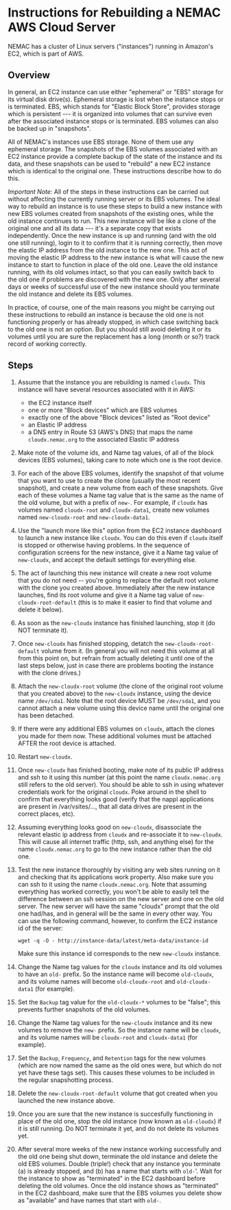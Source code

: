 Instructions for Rebuilding a NEMAC AWS Cloud Server
====================================================

NEMAC has a cluster of Linux servers ("instances") running in Amazon's
EC2, which is part of AWS.

Overview
--------

In general, an EC2 instance can use either "ephemeral" or "EBS"
storage for its virtual disk drive(s).  Ephemeral storage is lost when
the instance stops or is terminated.  EBS, which stands for "Elastic
Block Store", provides storage which is persistent --- it is organized
into volumes that can survive even after the associated instance stops
or is terminated.  EBS volumes can also be backed up in "snapshots".

All of NEMAC's instances use EBS storage.  None of them use any
ephemeral storage.  The snapshots of the EBS volumes associated with
an EC2 instance provide a complete backup of the state of the instance
and its data, and these snapshots can be used to "rebuild" a new EC2
instance which is identical to the original one.  These instructions
describe how to do this.

*Important Note:* All of the steps in these instructions can be
carried out without affecting the currently running server or its EBS
volumes.  The ideal way to rebuild an instance is to use these steps
to build a new instance with new EBS volumes created from snapshots of
the existing ones, while the old instance continues to run.  This new
instance will be like a clone of the original one and all its data ---
it's a separate copy that exists independently.  Once the new instance
is up and running (and with the old one still running), login to it to
confirm that it is running correctly, then move the elastic IP address
from the old instance to the new one.  This act of moving the elastic
IP address to the new instance is what will cause the new instance to
start to function in place of the old one. Leave the old instance
running, with its old volumes intact, so that you can easily switch
back to the old one if problems are discovered with the new one.  Only
after several days or weeks of successful use of the new instance
should you terminate the old instance and delete its EBS volumes.

In practice, of course, one of the main reasons you might be carrying
out these instructions to rebuild an instance is because the old one
is not functioning properly or has already stopped, in which case
switching back to the old one is not an option.  But you should still
avoid deleting it or its volumes until you are sure the replacement
has a long (month or so?) track record of working correctly.


Steps
-----

1. Assume that the instance you are rebuilding is named `cloudx`.
   This instance will have several resources associated with it
   in AWS:  

   * the EC2 instance itself
   * one or more "Block devices" which are EBS volumes
   * exactly one of the above "Block devices" listed as "Root device"
   * an Elastic IP address
   * a DNS entry in Route 53 (AWS's DNS) that maps the name `cloudx.nemac.org`
     to the associated Elastic IP address

1. Make note of the volume ids, and Name tag values, of all of the
   block devices (EBS volumes), taking care to note which one is the
   root device.
   
1. For each of the above EBS volumes, identify the snapshot of that
   volume that you want to use to create the clone (usually the most
   recent snapshot), and create a new volume from each of these
   snapshots.  Give each of these volumes a Name tag value that is the
   same as the name of the old volume, but with a prefix of `new-`.
   For example, if `cloudx` has volumes named `cloudx-root` and
   `cloudx-data1`, create new volumes named `new-cloudx-root` and
   `new-cloudx-data1`.
   
1. Use the "launch more like this" option from the EC2 instance
   dashboard to launch a new instance like `cloudx`.  You can do this
   even if `cloudx` itself is stopped or otherwise having problems.
   In the sequence of configuration screens for the new instance, give
   it a Name tag value of `new-cloudx`, and accept the default
   settings for everything else.

1. The act of launching this new instance will create a new root
   volume that you do not need -- you're going to replace the default
   root volume with the clone you created above.  Immediately after
   the new instance launches, find its root volume and give it a Name
   tag value of `new-cloudx-root-default` (this is to make it easier
   to find that volume and delete it below).
   
1. As soon as the `new-cloudx` instance has finished launching, stop it
   (do NOT terminate it).
   
1. Once `new-cloudx` has finished stopping, detatch the
   `new-cloudx-root-default` volume from it.  (In general you will not
   need this volume at all from this point on, but refrain from
   actually deleting it until one of the last steps below, just in
   case there are problems booting the instance with the clone
   drives.)
   
1. Attach the `new-cloudx-root` volume (the clone of the original root
   volume that you created above) to the `new-cloudx` instance, using
   the device name `/dev/sda1`.  Note that the root device MUST be
   `/dev/sda1`, and you cannot attach a new volume using this device
   name until the original one has been detached.
   
1. If there were any additional EBS volumes on `cloudx`, attach the
   clones you made for them now.  These additional volumes must be
   attached AFTER the root device is attached.
   
1. Restart `new-cloudx`.

1. Once `new-cloudx` has finished booting, make note of its public IP
   address and ssh to it using this number (at this point the name
   `cloudx.nemac.org` still refers to the old server).  You should be
   able to ssh in using whatever credentials work for the original
   `cloudx`.  Poke around in the shell to confirm that everything
   looks good (verify that the nappl applications are present in
   /var/vsites/..., that all data drives are present in the correct
   places, etc).
   
1. Assuming everything looks good on `new-cloudx`, disassociate the
   relevant elastic ip address from `cloudx` and re-associate it to
   `new-cloudx`.  This will cause all internet traffic (http, ssh, and
   anything else) for the name `cloudx.nemac.org` to go to the new
   instance rather than the old one.

1. Test the new instance thoroughly by visiting any web sites running
   on it and checking that its applications work property.  Also make
   sure you can ssh to it using the name `cloudx.nemac.org`.  Note
   that assuming everything has worked correctly, you won't be able to
   easily tell the difference between an ssh session on the new server
   and one on the old server.  The new server will have the same
   "cloudx" prompt that the old one had/has, and in general will
   be the same in every other way.  You can use the following command,
   however, to confirm the EC2 instance id of the server:
   
   ```
   wget -q -O - http://instance-data/latest/meta-data/instance-id
   ```
       
   Make sure this instance id corresponds to the new `new-cloudx`
   instance.
   
1. Change the Name tag values for the `cloudx` instance and its old
   volumes to have an `old-` prefix.  So the instance name will become
   `old-cloudx`, and its volume names will become `old-cloudx-root`
   and `old-cloudx-data1` (for example).
   
1. Set the `Backup` tag value for the `old-cloudx-*` volumes to be
   "false"; this prevents further snapshots of the old volumes.
   
1. Change the Name tag values for the `new-cloudx` instance and its
   new volumes to remove the `new-` prefix.  So the instance name will
   be `cloudx`, and its volume names will be `cloudx-root` and
   `cloudx-data1` (for example).

1. Set the `Backup`, `Frequency`, and `Retention` tags for the new
   volumes (which are now named the same as the old ones were, but
   which do not yet have these tags set).  This causes these volumes
   to be included in the regular snapshotting process.
   
1. Delete the `new-cloudx-root-default` volume that got created when
   you launched the new instance above.
   
1. Once you are sure that the new instance is succesfully functioning
   in place of the old one, stop the old instance (now known as
   `old-cloudx`) if it is still running.  Do NOT terminate it yet, and
   do not delete its volumes yet.
   
1. After several more weeks of the new instance working successfully
   and the old one being shut down, terminate the old instance and
   delete the old EBS volumes.  Double (triple!) check that any
   instance you terminate (a) is already stopped, and (b) has a name
   that starts with `old-`'.  Wait for the instance to show as
   "terminated" in the EC2 dashboard before deleting the old volumes.
   Once the old instance shows as "terminated" in the EC2 dashboard,
   make sure that the EBS volumes you delete show as "available" and
   have names that start with `old-`.
